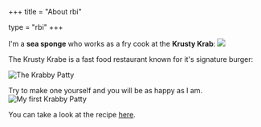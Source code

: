 +++
title = "About rbi"

type = "rbi"
+++

I'm a **sea sponge** who works as a fry cook at the **Krusty Krab**:
![](/img/krusty_krab.webp)

The Krusty Krabe is a fast food restaurant known for it's signature burger:

![*The Krabby Patty*](/img/krabby_patty.webp)

Try to make one yourself and you will be as happy as I am.
![My first Krabby Patty](/img/spongebob-krusty-cook.webp)

You can take a look at the recipe [here](/blog/krabby_patty/).
